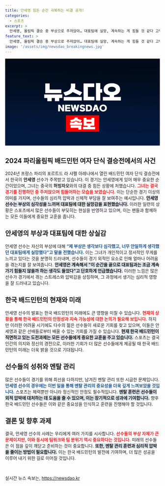 ```yaml
---
title: 안세영 힘든 순간 극복하는 비결 공개!
categories:
  - 스포츠
excerpt: >
  안세영, 올림픽 결승 중 부상으로 주저앉아… 대표팀에 실망, 계속하는 게 힘들 것 같다 고백. 그녀의 마음의 고통이 전해지는 순간을 놓치지 마세요!
feature_text: >
  안세영, 올림픽 결승 중 부상으로 주저앉아… 대표팀에 실망, 계속하는 게 힘들 것 같다 고백. 그녀의 마음의 고통이 전해지는 순간을 놓치지 마세요!
image: '/assets/img/newsdao_breakingnews.jpg'
---
```


<p><img src="/assets/img/newsdao_breakingnews.jpg" alt="bookingtag 속보" /></p>

<article>
  <h2 data-ke-size="size26">2024 파리올림픽 배드민턴 여자 단식 결승전에서의 사건</h2>
  <p data-ke-size="size16">2024년 프랑스 파리의 포르트드 라 샤펠 아레나에서 열린 배드민턴 여자 단식 결승전에서 한국의 <b>안세영</b> 선수가 주목받고 있습니다. 이 경기는 안세영에게 있어 매우 중요한 순간이었으며, 그녀는 중국의 <b>허빙자오</b>와의 대결 중 힘든 상황에 처했습니다. <b><span style="color: #ee2323;">그녀는 결국 경기를 진행하던 중 주저앉으며 힘들어하는 모습을 보였습니다.</span></b> 이는 단순한 경기 이상의 의미를 가지며, 선수들의 심리적 압박과 신체적 부담을 잘 보여주는 예시입니다. <b><span style="background-color: #21538527;">안세영 선수는 부상의 심각성을 느끼며 대표팀에 대한 실망감을 표현했습니다.</span></b> 이러한 일련의 상황은 스포츠에서 많은 선수들이 부딪히는 현실을 반영하고 있으며, 이는 팬들과 함께하는 모든 이들에게 중요한 교훈을 줍니다.</p>

  <h2 data-ke-size="size26">안세영의 부상과 대표팀에 대한 상실감</h2>
  <p data-ke-size="size16">안세영 선수는 자신의 부상에 대해 <b><span style="color: #1a5490;">“제 부상은 생각보다 심각했고, 너무 안일하게 생각했던 대표팀에게 실망했다”고 말을 전했습니다.</span></b> 이는 그녀가 개인적이고 정서적인 무게를 느끼고 있다는 것을 분명히 드러내며, 선수들이 경기 외적인 요소로 인해 얼마나 어려움을 겪는지를 잘 보여줍니다. <b><span style="background-color: #21538527;">안세영은 계속해서 "이 순간을 끝으로 대표팀과는 조금 계속 가기 힘들지 않을까 하는 생각도 들었다"고 단호하게 언급했습니다.</span></b> 이러한 느낌은 많은 선수가 경기에서 겪는 스트레스와 압박감을 상징하며, 그 과정에서 생기는 심리적 영향을 잘 드러내고 있습니다.</p>

  <h2 data-ke-size="size26">한국 배드민턴의 현재와 미래</h2>
  <p data-ke-size="size16">안세영 선수의 발표는 한국 배드민턴의 미래에도 큰 영향을 미칠 수 있습니다. <b><span style="color: #ee2323;">현재의 상황을 통해 한국 배드민턴의 안정성과 지속 가능성에 대한 논의가 필요해 보입니다.</span></b> 하지만 이러한 어려울 시기에도 다수의 젊은 선수들이 새로운 기회를 찾고 있으며, 이들은 안세영과 같은 선배들로부터 배울 수 있는 기회를 가질 수 있습니다. <b><span style="background-color: #21538527;">현재 한국 배드민턴이 직면하고 있는 도전과제는 모든 선수들에게 중요한 교훈을 주고 있습니다.</span></b> 스포츠는 결국 인간의 의지와 정신의 경전으로, 이러한 기회가 더 많은 선수들에게 제공될 때 한국 배드민턴의 미래는 더욱 밝을 것으로 기대됩니다.</p>

  <h2 data-ke-size="size26">선수들의 성취와 멘탈 관리</h2>
  <p data-ke-size="size16">많은 선수들이 경기를 위해 최선을 다하지만, 남겨진 멘탈 관리 또한 시급한 문제입니다. <b><span style="color: #1a5490;">안세영 선수의 경우에는 이번 일을 통해 멘탈 관리의 중요성을 더욱 깊게 느껴보았을 것입니다.</span></b> 스포츠는 체력뿐만 아니라 정신적인 안정도 필수적입니다. <b><span style="background-color: #21538527;">멘탈 훈련은 선수들이 외적 압박에 대처하는 데 도움을 줄 수 있으며, 이는 장기적으로 성과에 기여합니다.</span></b> 향후 한국 배드민턴 선수들은 이와 같은 중요성을 인식하고 훈련을 진행해야 할 것입니다.</p>

  <h2 data-ke-size="size26">결론 및 향후 과제</h2>
  <p data-ke-size="size16">결국, 안세영 선수의 사례는 우리에게 여러 가지를 시사합니다. <b><span style="color: #ee2323;">선수들의 부상 자체가 큰 문제이지만, 이와 동시에 팀워크와 팀 분위기 역시 중요하다는 것입니다.</span></b> 미래의 선수들은 이 점을 깊이 깨닫고 준비하는 것이 중요합니다. <b><span style="background-color: #21538527;">또한, 멘탈 관리 훈련과 심리적 압박을 줄이는 방법이 필요합니다.</span></b> 이는 한국 배드민턴의 발전에 기여하며, 더 많은 성공을 이루어 내기 위한 길로 이어질 것입니다.</p>

  <p data-ke-size="size16">&nbsp;</p>
</article>
실시간 뉴스 속보는, <a href="https://newsdao.kr" rel="dofollow">https://newsdao.kr</a>


